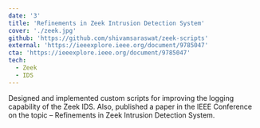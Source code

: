 ```yaml
---
date: '3'
title: 'Refinements in Zeek Intrusion Detection System'
cover: './zeek.jpg'
github: 'https://github.com/shivamsaraswat/zeek-scripts'
external: 'https://ieeexplore.ieee.org/document/9785047'
cta: 'https://ieeexplore.ieee.org/document/9785047'
tech:
  - Zeek
  - IDS
---
```


Designed and implemented custom scripts for improving the logging capability of the Zeek IDS. Also, published a paper in the IEEE Conference on the topic – Refinements in Zeek Intrusion Detection System.
